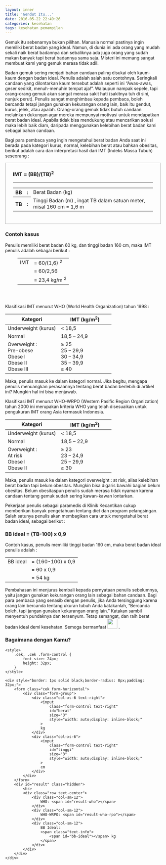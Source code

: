 ```yaml
---
layout: inner
title: 'Gendut Itu...'
date: 2016-05-22 22:49:26
categories: kesehatan
tags: kesehatan penampilan
---
```


Gemuk itu sebenarnya bukan pilihan. Manusia normal pastinya ingin memiliki berat
badan yang ideal. Namun, di dunia ini ada orang yang mudah sekali naik berat
badannya dan sebaliknya ada juga orang yang sudah makan banyak tapi berat
badannya sama saja. Misteri ini memang sangat membuat kami yang gemuk merasa
tidak adil.

Badan gemuk sering menjadi bahan candaan paling disukai oleh kaum-kaum dengan
badan ideal. Penulis adalah salah satu contohnya. Seringkali candaan yang
dilontarkan kaum tersebut adalah seperti ini “Awas-awas, geser sedikit,
menuh-menuhin tempat aja!”. Walaupun nampak sepele, tapi orang-orang gemuk akan
sangat merasa sakit hati (sakitnya tuh di sini, nunjuk perut). Penulis sangat
menghimbau kepada pembaca, boleh bercanda tetapi jangan gunakan kekurangan orang
lain, baik itu gendut, kurus, jelek, atau apalah. Orang-orang gemuk tidak butuh
candaan melainkan dukungan agar mereka mempunyai motivasi untuk mendapatkan
berat badan ideal. Apabila tidak bisa mendukung atau mencarikan solusi maka
lebih baik diam, daripada menggunakan kelebihan berat badan kami sebagai bahan
candaan.

Bagi para pembaca yang ingin mengetahui berat badan Anda saat ini berada pada
kategori kurus, normal, kelebihan berat atau bahkan obesitas, berikut adalah
cara dan interpretasi hasil dari IMT (Indeks Massa Tubuh) seseorang :

<div class="row">
    <div class="col-md-6 col-sm-8 col-md-offset-3 col-sm-offset-2">
        <div style="border: 1px solid #999;padding: 24px;padding-top: 0;">
            <h3 class="text-center">IMT = (BB)/(TB)<sup>2</sup></h3>
            <hr>
            <table class="normal">
                <tr>
                    <th><b>BB</b></th>
                    <th style="padding: 0 8px;"><b>:</b></th>
                    <td>Berat Badan (kg)</td>
                </tr>
                <tr>
                    <th>TB</th>
                    <th style="padding: 0 8px;">:</th>
                    <td>
                        Tinggi Badan (m) , ingat TB dalam satuan meter, misal
                        160 cm = 1,6 m
                    </td>
                </tr>
            </table>
        </div>
    </div>
</div>

### Contoh kasus

Penulis memiliki berat badan 60 kg, dan tinggi badan 160 cm, maka IMT penulis
adalah sebagai berikut :

<div style="padding-left: 40px;padding-bottom: 32px;">
    <table>
        <tr>
            <td>IMT</td>
            <td>= 60/(1,6) <sup>2</sup></td>
        </tr>
        <tr>
            <td></td>
            <td>= 60/2,56</td>
        </tr>
        <tr>
            <td></td>
            <td>= 23,4 kg/m <sup>2</sup></td>
        </tr>
    </table>
</div>

Klasifikasi IMT menurut WHO (World Health Organization) tahun 1998 :

<div>
    <table class="table table-bordered text-center">
        <thead>
            <tr>
                <th class="text-center" style="width: 50%;">Kategori</th>
                <th class="text-center" style="width: 50%;">IMT (kg/m<sup>2</sup>)</th>
            </tr>
        </thead>
        <tbody>
            <tr>
                <td>Underweight (kurus)</td>
                <td>&lt; 18,5</td>
            </tr>
            <tr>
                <td>Normal</td>
                <td>18,5 – 24,9</td>
            </tr>
            <tr>
                <td>
                    Overweight :
                    <br>
                    Pre-obese
                    <br>
                    Obese I
                    <br>
                    Obese II
                    <br>
                    Obese III
                </td>
                <td>
                    ≥ 25
                    <br>
                    25 – 29,9
                    <br>
                    30 – 34,9
                    <br>
                    35 – 39,9
                    <br>
                    ≥ 40
                </td>
            </tr>
        </tbody>
    </table>
</div>

Maka, penulis masuk ke dalam kategori normal. Jika begitu, mengapa penulis
menuangkan perasaannya tentang berat badan berlebih di artikel ini? Mungkin hal
ini bisa menjawab.

Klasifikasi IMT menurut WHO-WRPO (Western Pasific Region Organization) tahun
2000 ini merupakan kriteria WHO yang telah disesuaikan untuk pengukuran IMT
orang Asia termasuk Indonesia.

<div>
    <table class="table table-bordered text-center">
        <thead>
            <tr>
                <th class="text-center" style="width: 50%;">Kategori</th>
                <th class="text-center" style="width: 50%;">IMT (kg/m<sup>2</sup>)</th>
            </tr>
        </thead>
        <tbody>
            <tr>
                <td>Underweight (kurus)</td>
                <td>&lt; 18,5</td>
            </tr>
            <tr>
                <td>Normal</td>
                <td>18,5 – 22,9</td>
            </tr>
            <tr>
                <td>
                    Overweight :
                    <br>
                    At risk
                    <br>
                    Obese I
                    <br>
                    Obese II
                </td>
                <td>
                    ≥ 23
                    <br>
                    23 – 24,9
                    <br>
                    25 – 29,9
                    <br>
                    ≥ 30
                </td>
            </tr>
        </tbody>
    </table>
</div>

Maka, penulis masuk ke dalam kategori overweight : at risk, alias kelebihan berat
badan tapi belum obesitas. Mungkin bisa digaris bawahi bagian belum obesitas. Belum
obesitaspun penulis sudah merasa tidak nyaman karena candaan tentang gemuk sudah
sering kawan-kawan lontarkan.

Pekerjaan penulis sebagai paramedis di Klinik Kecantikan cukup memberikan
banyak pengetahuan tentang diet dan program pelangsingan. Salah satunya penulis akan
membagikan cara untuk mengetahui berat badan ideal, sebagai berikut :

<h3 class="text-center">
    BB ideal = (TB-100) x 0,9
</h3>

Contoh kasus, penulis memiliki tinggi badan 160 cm, maka berat badan ideal penulis
adalah :

<div>
    <table>
        <tr>
            <td>BB ideal</td>
            <td>= (160-100) x 0,9</td>
        </tr>
        <tr>
            <td></td>
            <td>= 60 x 0,9</td>
        </tr>
        <tr>
            <td></td>
            <td>= 54 kg</td>
        </tr>
    </table>
</div>

Pembahasan ini menjurus kembali kepada pernyataan penulis sebelumnya, yaitu
jangan gunakan kekurangan orang lain sebagai bahan candaan. Bagi para pembaca yang
senasib dengan penulis, jika Anda tersinggung karena orang lain bercanda tentang ukuran
tubuh Anda katakanlah, “Bercanda boleh, tapi jangan gunakan kekurangan orang lain.”
Katakan sambil menyentuh pundaknya dan tersenyum. Tetap semangat, dan raih berat
badan ideal demi kesehatan. Semoga bermanfaat 
<img src="https://twemoji.maxcdn.com/svg/1f609.svg" style="width: 32px;">
.

<div class="hidden-sm hidden-xs">
    <h3 class="special">
        <span>
            Bagaimana dengan Kamu?
        </span>
    </h3>

    <style>
        .cek, .cek .form-control {
            font-size: 24px;
            height: 32px;
        }
    </style>

    <div style="border: 1px solid black;border-radius: 8px;padding: 32px;">
        <form class="cek form-horizontal">
            <div class="form-group">
                <div class="col-xs-6 text-right">
                    <input
                        class="form-control text-right"
                        id="berat"
                        size="3"
                        style="width: auto;display: inline-block;"
                    >
                    kg
                </div>
                <div class="col-xs-6">
                    <input
                        class="form-control text-right"
                        id="tinggi"
                        size="3"
                        style="width: auto;display: inline-block;"
                    >
                    cm
                </div>
            </div>
        </form>
        <div id="result" class="hidden">
            <hr>
            <div class="row text-center">
                <div class="col-sm-12">
                    WHO: <span id="result-who"></span>
                </div>
                <div class="col-sm-12">
                    WHO-WRPO: <span id="result-who-rpo"></span>
                </div>
                <div class="col-sm-12">
                    BB Ideal: 
                    <span class="text-info">
                        <span id="bb-ideal"></span> kg
                    </span>
                </div>
            </div>
        </div>
    </div>
</div>


<script src="https://cdnjs.cloudflare.com/ajax/libs/jquery.alphanum/1.0.24/jquery.alphanum.js">
</script>

<script>
    $(function() {
        function checkIdealWeight(h) {
            return ((h-100)*0.9).toFixed(2);
        }
        function checkWHOWRPO(w, h) {
            var text = "";
            var textStyle = "info";
            var el = $("<span>");
            h = h/100;
            var imt = w/Math.pow(h, 2);
            if (imt < 18.5) {
                text = "Underweight (kurus)";
                textStyle = "warning";
            } else if(imt < 23) {
                text = "Normal";
                textStyle = "success";
            } else {
                $ow = "Obese II";
                if (imt < 25) {
                    $ow = "At risk";
                } else if (imt < 30) {
                    $ow = "Obese I";
                }
                text = "Overweight ~ "+$ow;
                textStyle = "danger";
            }
            return el.addClass("text-"+textStyle).text(text);
        }
        function checkWHO(w, h) {
            var text = "";
            var textStyle = "info";
            var el = $("<span>");
            h = h/100;
            var imt = w/Math.pow(h, 2);
            if (imt < 18.5) {
                text = "Underweight (kurus)";
                textStyle = "warning";
            } else if(imt < 25) {
                text = "Normal";
                textStyle = "success";
            } else {
                $ow = "Obese III";
                if (imt < 30) {
                    $ow = "Pre-obese";
                } else if (imt < 35) {
                    $ow = "Obese I";
                } else if (imt < 40) {
                    $ow = "Obese II";
                }
                text = "Overweight ~ "+$ow;
                textStyle = "danger";
            }
            return el.addClass("text-"+textStyle).text(text);
        }
        var options = {allowMinus: false};
        $("#berat").numeric(options);
        $("#tinggi").numeric(options);
        function isInputValid() {
            if (
                $.isNumeric($("#berat").val())
                && $.isNumeric($("#tinggi").val())
            ) return true;
            return false;
        }
        $(".cek input").keyup(function() {
            if (isInputValid()) {
                var w = $("#berat").val();
                var h = $("#tinggi").val();
                $("#result-who").html(checkWHO(w, h));
                $("#result-who-rpo").html(checkWHOWRPO(w, h));
                $("#bb-ideal").html(checkIdealWeight(h));
                $("#result").removeClass('hidden');
            } else {
                $("#result").addClass('hidden');
            }
        });

    });
</script>

